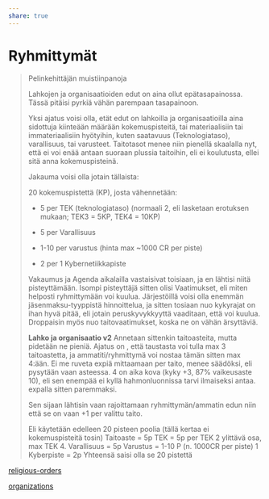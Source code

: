 ```yaml
---
share: true
---
```

# Ryhmittymät

> Pelinkehittäjän muistiinpanoja
>
> Lahkojen ja organisaatioiden edut on aina ollut epätasapainossa. Tässä pitäisi pyrkiä vähän parempaan tasapainoon.
>
> Yksi ajatus voisi olla, etät edut on lahkoilla ja organisaatioilla aina sidottuja kiinteään määrään kokemuspisteitä, tai materiaalisiin tai immateriaalisiin hyötyihin, kuten saatavuus (Teknologiataso), varallisuus, tai varusteet. Taitotasot menee niin pienellä skaalalla nyt, että ei voi enää antaan suoraan plussia taitoihin, eli ei koulutusta, ellei sitä anna kokemuspisteinä.
>
> Jakauma voisi olla jotain tällaista:
>
> 20 kokemuspistettä (KP), josta vähennetään:
>
> - 5 per TEK (teknologiataso) (normaali 2, eli lasketaan erotuksen mukaan; TEK3 = 5KP, TEK4 = 10KP)
>
> - 5 per Varallisuus
>
> - 1-10 per varustus (hinta max ~1000 CR per piste)
>
> - 2 per 1 Kybernetiikkapiste
>
> Vakaumus ja Agenda aikalailla vastaisivat toisiaan, ja en lähtisi niitä pisteyttämään. Isompi pisteyttäjä sitten olisi Vaatimukset, eli miten helposti ryhmittymään voi kuulua. Järjestöillä voisi olla enemmän jäsenmaksu-tyyppistä hinnoittelua, ja sitten tosiaan nuo kykyrajat on ihan hyvä pitää, eli jotain peruskyvykkyyttä vaaditaan, että voi kuulua. Droppaisin myös nuo taitovaatimukset, koska ne on vähän ärsyttäviä.
> 
> **Lahko ja organisaatio v2**
> Annetaan sittenkin taitoasteita, mutta pidetään ne pieniä. Ajatus on , että taustasta voi tulla max 3 taitoastetta, ja ammatiti/ryhmittymä voi nostaa tämän sitten max 4:ään. Ei me ruveta expiä mittaamaan per taito, menee säädöksi, eli pysytään vaan asteessa. 4 on aika kova (kyky +3, 87% vaikeusaste 10), eli sen enempää ei kyllä hahmonluonnissa tarvi ilmaiseksi antaa. expalla sitten paremmaksi.
> 
> Sen sijaan lähtisin vaan rajoittamaan ryhmittymän/ammatin edun niin että se on vaan +1 per valittu taito.
> 
> Eli käytetään edelleen 20 pisteen poolia (tällä kertaa ei kokemuspisteitä tosin)
> Taitoaste = 5p
> TEK = 5p per TEK 2 ylittävä osa, max TEK 4.
> Varallisuus = 5p
> Varustus = 1-10 P (n. 1000CR per piste)
> 1 Kyberpiste = 2p
> Yhteensä saisi olla se 20 pistettä

[religious-orders](./religious-orders.md)

[organizations](./organizations.md)